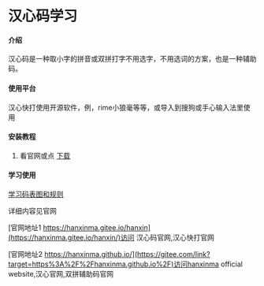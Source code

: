 # 汉心码学习

#### 介绍
汉心码是一种取小字的拼音或双拼打字不用选字，不用选词的方案，也是一种辅助码。

#### 使用平台
汉心快打使用开源软件，例，rime小狼毫等等，或导入到搜狗或手心输入法里使用


#### 安装教程

1.  看官网或点 [下载](https://gitee.com/hanxinma/ruanjian)

#### 学习使用

[学习码表图和规则](https://hanxinma.gitee.io/hanxin/medias/img/%E6%B1%89%E5%BF%83%E7%A0%81%E8%AF%A6%E7%BB%86%E7%89%88.jpg)

详细内容见官网

[官网地址1 https://hanxinma.gitee.io/hanxin](https://hanxinma.gitee.io/hanxin/)访问 汉心码官网,汉心快打官网

[官网地址2 https://hanxinma.github.io/](https://gitee.com/link?target=https%3A%2F%2Fhanxinma.github.io%2F)访问hanxinma official website,汉心官网,双拼辅助码官网